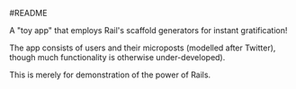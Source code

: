#README

A "toy app" that employs Rail's scaffold generators for instant gratification!

The app consists of users and their microposts (modelled after Twitter), though much functionality is otherwise under-developed).

This is merely for demonstration of the power of Rails.